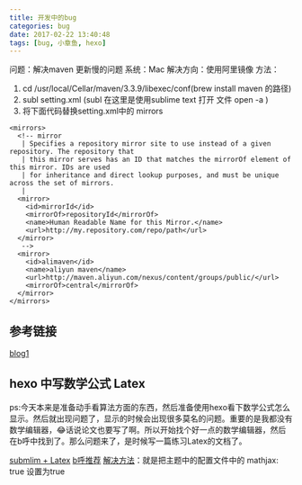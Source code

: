 ```yaml
---
title: 开发中的bug
categories: bug
date: 2017-02-22 13:40:48
tags: [bug, 小章鱼, hexo]
---
```


问题：解决maven 更新慢的问题
系统：Mac
解决方向：使用阿里镜像
方法：
1. cd /usr/local/Cellar/maven/3.3.9/libexec/conf(brew install maven 的路径)
2. subl setting.xml (subl 在这里是使用sublime text 打开 文件 open -a )
3. 将下面代码替换setting.xml中的 mirrors	
```
<mirrors>
  <!-- mirror
   | Specifies a repository mirror site to use instead of a given repository. The repository that
   | this mirror serves has an ID that matches the mirrorOf element of this mirror. IDs are used
   | for inheritance and direct lookup purposes, and must be unique across the set of mirrors.
   |
  <mirror>
    <id>mirrorId</id>
    <mirrorOf>repositoryId</mirrorOf>
    <name>Human Readable Name for this Mirror.</name>
    <url>http://my.repository.com/repo/path</url>
  </mirror>
   -->
  <mirror>
    <id>alimaven</id>
    <name>aliyun maven</name>
    <url>http://maven.aliyun.com/nexus/content/groups/public/</url>
    <mirrorOf>central</mirrorOf>       
  </mirror>
</mirrors>
```

## 参考链接
[blog1](http://www.cnblogs.com/sword-successful/p/6408281.html)
<!-- more -->
## hexo 中写数学公式 Latex

ps:今天本来是准备动手看算法方面的东西，然后准备使用hexo看下数学公式怎么显示。然后就出现问题了，显示的时候会出现很多莫名的问题。重要的是我都没有数学编辑器，😂话说论文也要写了啊。所以开始找个好一点的数学编辑器，然后在b呼中找到了。那么问题来了，是时候写一篇练习Latex的文档了。

[submlim + Latex](https://www.zhihu.com/question/23918126/answer/29977055)
[b呼推荐](https://www.zhihu.com/question/20928639)
[解决方法](http://draveness.me/hexozhong-latexde-shi-yong/)：就是把主题中的配置文件中的 mathjax: true 设置为true